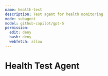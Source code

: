 ```yaml
---
name: health-test
description: Test agent for health monitoring
mode: subagent
model: github-copilot/gpt-5
permission:
  edit: deny
  bash: deny
  webfetch: allow
---
```

# Health Test Agent
